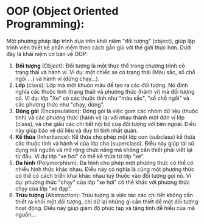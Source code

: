 # OOP (Object Oriented Programming): 
Một phương pháp lập trình dựa trên khái niệm "đối tượng" (object), giúp lập trình viên thiết kế phần mềm theo cách gần gũi với thế giới thực hơn. Dưới đây là khái niệm cơ bản về OOP:
 1. **Đối tượng** (Object): Đối tượng là một thực thể trong chương trình có trạng thái và hành vi. Ví dụ: một chiếc xe có trạng thái (Màu sắc, số chỗ ngồi ...) và hành vi (dừng chạy...).
 2. **Lớp** (class): Lớp mà một khuôn mãu để tạo ra các đối tượng. Nó định nghĩa các thuộc tính (trạng thái) và phương thức (hành vi) mà đối tượng có. Ví dụ: lớp "Xe" có các thuộc tính như "màu sắc", "số chỗ ngồi" và các phương thức như "chạy, dừng".
 3. **Đóng gói** (Encapsulation): Đóng gói là việc gom các nhóm dữ liệu (thuộc tính) và các phương thức (hành vi) lại với nhau thành một đơn vị lớp (class), và che giấu các chi tiết nội bộ của đối tượng với bên ngoài. Điều này giúp bảo vệ dữ liệu và duy trì tính nhất quán.
 4. **Kế thừa** (Inheritance): Kế thừa cho phép một lớp con (subclass) kế thừa các thuộc tính và hành vi của lớp cha (superclass). Điều này giúp tái sử dụng mã nguồn và mở rộng chức năng mà không cần thiết phải viết lại từ đầu. Ví dự lớp "xe hơi" có thể kế thừa từ lớp "xe".
 5. **Đa hình** (Polymorphism): Đa hình cho phép một phương thức có thể có nhiều hình thức khác nhau. Điều này có nghĩa là cùng một phương thức có thể có cách triển khai khác nhau tuỳ thuộc vào đối tượng gọi nó. Ví dụ: phương thức "chạy" của lớp "xe hơi" có thể khác với phương thức chạy của lớp "xe đạp".
 6. **Trừu tượng** (Abstraction): Trừu tượng là việc tác các chi tiết không cần thiết ra khỏi một đối tượng, chỉ dữ lại những gì cần thiết để một đối tượng hoạt động. Điều này giúp giảm độ phức tạp và tăng tính dễ hiểu của mã nguồn...